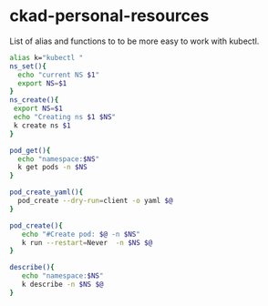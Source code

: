 # ckad-personal-resources

List of alias and functions to to be more easy to work with kubectl.

```bash
alias k="kubectl "
ns_set(){
  echo "current NS $1"
  export NS=$1
}
ns_create(){
 export NS=$1
 echo "Creating ns $1 $NS"
 k create ns $1
}

pod_get(){
  echo "namespace:$NS"
  k get pods -n $NS
}

pod_create_yaml(){
  pod_create --dry-run=client -o yaml $@
}

pod_create(){
   echo "#Create pod: $@ -n $NS"
   k run --restart=Never  -n $NS $@
}

describe(){
   echo "namespace:$NS"
   k describe -n $NS $@
}

```
